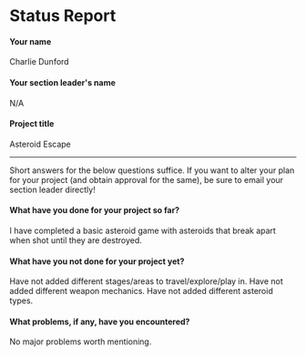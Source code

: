 # Status Report

#### Your name

Charlie Dunford

#### Your section leader's name

N/A

#### Project title

Asteroid Escape

***

Short answers for the below questions suffice. If you want to alter your plan for your project (and obtain approval for the same), be sure to email your section leader directly!

#### What have you done for your project so far?

I have completed a basic asteroid game with asteroids that break apart when shot until they are destroyed.

#### What have you not done for your project yet?

Have not added different stages/areas to travel/explore/play in.
Have not added different weapon mechanics.
Have not added different asteroid types.

#### What problems, if any, have you encountered?

No major problems worth mentioning.
